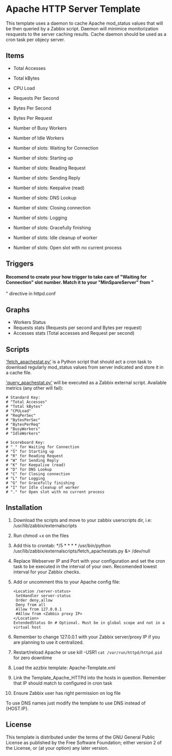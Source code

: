 Apache HTTP Server Template
=================

This template uses a daemon to cache Apache mod_status values that will be then queried by a Zabbix script.
Daemon will minimice monitorization resquests to the server caching results. 
Cache daemon should be used as a cron task per objecy server.

Items
-----

  * Total Accesses
  * Total kBytes
  * CPU Load
  * Requests Per Second
  * Bytes Per Second
  * Bytes Per Request
  * Number of Busy Workers
  * Number of Idle Workers

  * Number of slots: Waiting for Connection 
  * Number of slots: Starting up 
  * Number of slots: Reading Request
  * Number of slots: Sending Reply
  * Number of slots: Keepalive (read)
  * Number of slots: DNS Lookup
  * Number of slots: Closing connection 
  * Number of slots: Logging 
  * Number of slots: Gracefully finishing
  * Number of slots: Idle cleanup of worker 
  * Number of slots: Open slot with no current process
  
Triggers
--------

  #### Recomend to create your how trigger to take care of "Waiting for Connection" slot number. Match it to your "MinSpareServer" from "<IfModule prefork.c>
" directive in httpd.conf

Graphs
------

  *  Workers Status
  *  Requests stats (Requests per second and Bytes per request)
  *  Accesses stats (Total accesses and Request per second)

Scripts
-------

['fetch_apachestat.py']() is a Python script that should act a cron task to download regularly mod_status values from server indicated and store it in a cache file. 

['query_apachestat.py']() will be executed as a Zabbix external script. Available metrics (any other will fail):

    # Standard Key:
    # "Total Accesses"
    # "Total kBytes"
    # "CPULoad"
    # "ReqPerSec"
    # "BytesPerSec"
    # "BytesPerReq"
    # "BusyWorkers"
    # "IdleWorkers"

    # Scoreboard Key:
    # "_" for Waiting for Connection
    # "S" for Starting up
    # "R" for Reading Request
    # "W" for Sending Reply
    # "K" for Keepalive (read)
    # "D" for DNS Lookup
    # "C" for Closing connection 
    # "L" for Logging
    # "G" for Gracefully finishing
    # "I" for Idle cleanup of worker
    # "." for Open slot with no current process

Installation
------------

 1. Download the scripts and move to your zabbix userscripts dir, i.e: /usr/lib/zabbix/externalscripts
 2. Run chmod +x on the files
 3. Add this to crontab: */5 * * * * /usr/bin/python /usr/lib/zabbix/externalscripts/fetch_apachestats.py <Webserver IP> <Webserver Port> &> /dev/null
 4. Replace Webserver IP and Port with your configuration and set the cron task to be executed in the interval of your own. Recomended lowest interval for your Zabbix checks.
 5. Add or uncomment this to your Apache config file:

        <Location /server-status>
         SetHandler server-status
         Order deny,allow
         Deny from all
         Allow from 127.0.0.1
         #Allow from <Zabbix proxy IP>
        </Location>
        ExtendedStatus On # Optional. Must be in global scope and not in a virtual host

 7. Remember to change 127.0.0.1 with your Zabbix server/proxy IP if you are planning to use it centralized. 
 8. Restart/reload Apache or use kill -USR1 `cat /var/run/httpd/httpd.pid` for zero downtime
 9. Load the azzbix template:  Apache-Template.xml
 10. Link the Template_Apache_HTTPd into the hosts in question. Remember that IP should match to configured in cron task
 11. Ensure Zabbix user has right permission on log file


 To use DNS names just modify the template to use DNS instead of {HOST.IP}.

License
-------

This template is distributed under the terms of the GNU General Public License as published by the Free Software Foundation; either version 2 of the  License, or (at your option) any later version.